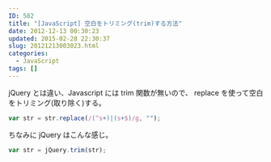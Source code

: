 ```yaml
---
ID: 582
title: "[JavaScript] 空白をトリミング(trim)する方法"
date: 2012-12-13 00:30:23
updated: 2015-02-28 22:30:37
slug: 20121213003023.html
categories:
  - JavaScript
tags: []
---
```


jQuery とは違い、Javascript には trim 関数が無いので、
replace を使って空白をトリミング(取り除く)する。

```js
var str = str.replace(/(^s+)|(s+$)/g, "");
```

ちなみに jQuery はこんな感じ。

```js
var str = jQuery.trim(str);
```
